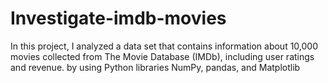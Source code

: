 # Investigate-imdb-movies
In this project, I analyzed a data set that contains information about 10,000 movies collected from The Movie Database (IMDb), including user ratings and revenue.
by using Python libraries NumPy, pandas, and Matplotlib

